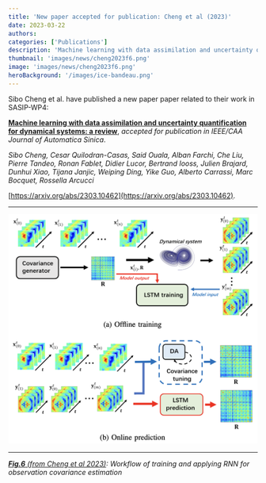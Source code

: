 ```yaml
---
title: 'New paper accepted for publication: Cheng et al (2023)'
date: 2023-03-22
authors:
categories: ['Publications']
description: 'Machine learning with data assimilation and uncertainty quantification for dynamical systems: a review'
thumbnail: 'images/news/cheng2023f6.png'
image: 'images/news/cheng2023f6.png'
heroBackground: '/images/ice-bandeau.png'
---
```



Sibo Cheng et al. have published a new paper paper related to their work in SASIP-WP4:

[**Machine learning with data assimilation and uncertainty quantification for dynamical systems: a review**](https://arxiv.org/abs/2303.10462), _accepted for publication in IEEE/CAA Journal of Automatica Sinica_. 

_Sibo Cheng, Cesar Quilodran-Casas, Said Ouala, Alban Farchi, Che Liu, Pierre Tandeo, Ronan Fablet, Didier Lucor, Bertrand Iooss, Julien Brajard, Dunhui Xiao, Tijana Janjic, Weiping Ding, Yike Guo, Alberto Carrassi, Marc Bocquet, Rossella Arcucci_

[https://arxiv.org/abs/2303.10462](https://arxiv.org/abs/2303.10462).  

---
![[Ayers2023](https://arxiv.org/abs/2303.10462)](/images/news/cheng2023f6.png)

---
_[**Fig.6** (from Cheng et al 2023)](https://arxiv.org/abs/2303.10462): Workflow of training and applying RNN for observation
covariance estimation_
